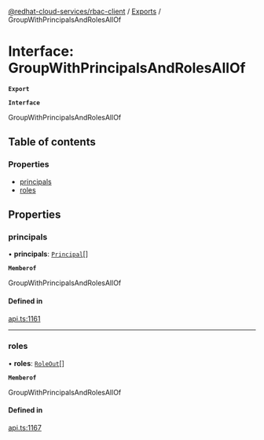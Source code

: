 [@redhat-cloud-services/rbac-client](../README.md) / [Exports](../modules.md) / GroupWithPrincipalsAndRolesAllOf

# Interface: GroupWithPrincipalsAndRolesAllOf

**`Export`**

**`Interface`**

GroupWithPrincipalsAndRolesAllOf

## Table of contents

### Properties

- [principals](GroupWithPrincipalsAndRolesAllOf.md#principals)
- [roles](GroupWithPrincipalsAndRolesAllOf.md#roles)

## Properties

### principals

• **principals**: [`Principal`](Principal.md)[]

**`Memberof`**

GroupWithPrincipalsAndRolesAllOf

#### Defined in

[api.ts:1161](https://github.com/RedHatInsights/javascript-clients/blob/master/packages/rbac/api.ts#L1161)

___

### roles

• **roles**: [`RoleOut`](RoleOut.md)[]

**`Memberof`**

GroupWithPrincipalsAndRolesAllOf

#### Defined in

[api.ts:1167](https://github.com/RedHatInsights/javascript-clients/blob/master/packages/rbac/api.ts#L1167)
